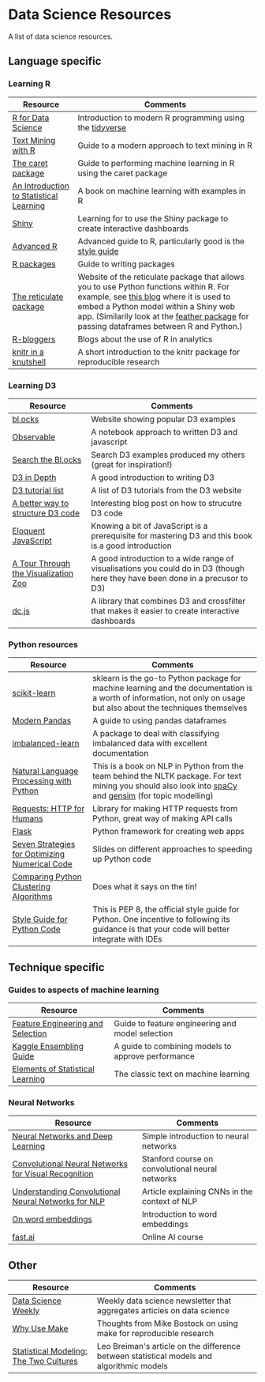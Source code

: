# Data Science Resources
A list of data science resources.

## Language specific

### Learning R

| Resource       | Comments                   |
| -------------- | -------------------------- |
| [R for Data Science](http://r4ds.had.co.nz/) | Introduction to modern R programming using the [tidyverse](https://www.tidyverse.org/)|
| [Text Mining with R](https://www.tidytextmining.com/) | Guide to a modern approach to text mining in R |
| [The caret package](https://topepo.github.io/caret/index.html) | Guide to performing machine learning in R using the caret package |
| [An Introduction to Statistical Learning](http://www-bcf.usc.edu/~gareth/ISL/) | A book on machine learning with examples in R |
| [Shiny](http://shiny.rstudio.com/tutorial/)|Learning for to use the Shiny package to create interactive dashboards |
| [Advanced R](http://adv-r.had.co.nz/) | Advanced guide to R, particularly good is the [style guide](http://adv-r.had.co.nz/Style.html)|
| [R packages](http://r-pkgs.had.co.nz/) | Guide to writing packages |
| [The reticulate package](https://rstudio.github.io/reticulate/) | Website of the reticulate package that allows you to use Python functions within R. For example, see [this blog](https://rviews.rstudio.com/2018/04/17/reticulated-shiny/) where it is used to embed a Python model within a Shiny web app. (Similarily look at the [feather package](http://blog.rstudio.com/2016/03/29/feather/) for passing dataframes between R and Python.) |
| [R-bloggers](https://www.r-bloggers.com/tag/rblogs/) | Blogs about the use of R in analytics |
| [knitr in a knutshell](http://kbroman.org/knitr_knutshell/) | A short introduction to the knitr package for reproducible research |


### Learning D3

| Resource       | Comments                   |
| -------------- | -------------------------- |
| [bl.ocks](https://bl.ocks.org/) | Website showing popular D3 examples |
| [Observable](https://beta.observablehq.com/?utm_source=blocks) | A notebook approach to written D3 and javascript |
| [Search the Bl.ocks](http://blockbuilder.org/search) | Search D3 examples produced my others (great for inspiration!) |
| [D3 in Depth](http://d3indepth.com/) | A good introduction to writing D3 |
| [D3 tutorial list](https://github.com/d3/d3/wiki/Tutorials/) | A list of D3 tutorials from the D3 website |
| [A better way to structure D3 code](http://ejb.github.io/2017/08/09/a-better-way-to-structure-d3-code-es6-version.html) | Interesting blog post on how to strucutre D3 code|
| [Eloquent JavaScript](https://eloquentjavascript.net/) | Knowing a bit of JavaScript is a prerequisite for mastering D3 and this book is a good introduction | 
| [A Tour Through the Visualization Zoo](https://homes.cs.washington.edu/~jheer/files/zoo/) | A good introduction to a wide range of visualisations you could do in D3 (though here they have been done in a precusor to D3) |
| [dc.js](http://dc-js.github.io/dc.js/) | A library that combines D3 and crossfilter that makes it easier to create interactive dashboards |


### Python resources

| Resource       | Comments                   |
| -------------- | -------------------------- |
| [scikit-learn](http://scikit-learn.org/stable/) | sklearn is the go-to Python package for machine learning and the documentation is a worth of information, not only on usage but also about the techniques themselves |
| [Modern Pandas](http://tomaugspurger.github.io/modern-1-intro.html) | A guide to using pandas dataframes |
| [imbalanced-learn](http://contrib.scikit-learn.org/imbalanced-learn/stable/) | A package to deal with classifying imbalanced data with excellent documentation |
| [Natural Language Processing with Python](https://www.nltk.org/book/) | This is a book on NLP in Python from the team behind the NLTK package. For text mining you should also look into [spaCy](https://spacy.io/) and [gensim](https://radimrehurek.com/gensim/) (for topic modelling) |
| [Requests: HTTP for Humans](http://docs.python-requests.org/en/master/) | Library for making HTTP requests from Python, great way of making API calls |
| [Flask](http://flask.pocoo.org/docs/0.12/) | Python framework for creating web apps |
| [Seven Strategies for Optimizing Numerical Code](https://speakerdeck.com/jakevdp/seven-strategies-for-optimizing-numerical-code) | Slides on different approaches to speeding up Python code |
| [Comparing Python Clustering Algorithms](http://hdbscan.readthedocs.io/en/latest/comparing_clustering_algorithms.html) | Does what it says on the tin! |
| [Style Guide for Python Code](https://www.python.org/dev/peps/pep-0008/) | This is PEP 8, the official style guide for Python. One incentive to following its guidance is that your code will better integrate with IDEs |


## Technique specific


### Guides to aspects of machine learning

| Resource       | Comments                   |
| -------------- | -------------------------- |
| [Feature Engineering and Selection](http://www.feat.engineering/index.html) | Guide to feature engineering and model selection |
| [Kaggle Ensembling Guide](https://mlwave.com/kaggle-ensembling-guide/) | A guide to combining models to approve performance |
| [Elements of Statistical Learning](http://web.stanford.edu/~hastie/ElemStatLearn/) | The classic text on machine learning |


### Neural Networks

| Resource       | Comments                   |
| -------------- | -------------------------- |
| [Neural Networks and Deep Learning](http://neuralnetworksanddeeplearning.com/index.html) | Simple introduction to neural networks |
| [Convolutional Neural Networks for Visual Recognition](github) | Stanford course on convolutional neural networks |
| [Understanding Convolutional Neural Networks for NLP](http://www.wildml.com/2015/11/understanding-convolutional-neural-networks-for-nlp/) | Article explaining CNNs in the context of NLP |
| [On word embeddings](http://ruder.io/word-embeddings-1/) | Introduction to word embeddings |
|[fast.ai](http://www.fast.ai/) | Online AI course |


## Other

| Resource       | Comments                   |
| -------------- | -------------------------- |
| [Data Science Weekly](https://www.datascienceweekly.org/) | Weekly data science newsletter that aggregates articles on data science |
| [Why Use Make](https://bost.ocks.org/mike/make/) | Thoughts from Mike Bostock on using make for reproducible research |
| [Statistical Modeling: The Two Cultures](http://www2.math.uu.se/~thulin/mm/breiman.pdf) | Leo Breiman's article on the difference between statistical models and algorithmic models |



